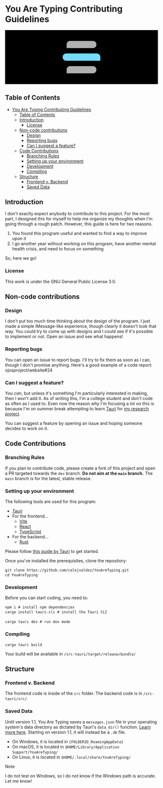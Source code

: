 # You Are Typing Contributing Guidelines

![You Are Typing header](.github/header.png)

## Table of Contents

- [You Are Typing Contributing Guidelines](#you-are-typing-contributing-guidelines)
  - [Table of Contents](#table-of-contents)
  - [Introduction](#introduction)
    - [License](#license)
  - [Non-code contributions](#non-code-contributions)
    - [Design](#design)
    - [Reporting bugs](#reporting-bugs)
    - [Can I suggest a feature?](#can-i-suggest-a-feature)
  - [Code Contributions](#code-contributions)
    - [Branching Rules](#branching-rules)
    - [Setting up your environment](#setting-up-your-environment)
    - [Development](#development)
    - [Compiling](#compiling)
  - [Structure](#structure)
    - [Frontend v. Backend](#frontend-v-backend)
    - [Saved Data](#saved-data)

## Introduction

I don't exactly expect anybody to contribute to this project. For the most part,
I designed this for myself to help me organize my thoughts when I'm going
through a rough patch. However, this guide is here for two reasons.

1. You found this program useful and wanted to find a way to improve upon it
2. I go another year without working on this program, have another mental health
   crisis, and need to focus on something

So, here we go!

### License

This work is under the GNU General Public License 3.0.

## Non-code contributions

### Design

I don't put too much time thinking about the design of the program. I just made
a simple iMessage-like experience, though clearly it doesn't look that way. You
could try to come up with designs and I could see if it's possible to implement
or not. Open an issue and see what happens!

### Reporting bugs

You can open an issue to report bugs. I'll try to fix them as soon as I can,
though I don't promise anything. Here's a good example of a code report:
ojosproject/website#24

### Can I suggest a feature?

You *can*, but unless it's something I'm particularly interested in making, then
I won't add it. As of writing this, I'm a college student and don't code as
often as I used to. Even now the reason why I'm focusing a lot on this is
because I'm on summer break attempting to learn [Tauri](https://tauri.app/) for
[my research project](https://ojosproject.org/iris/).

You can suggest a feature by opening an issue and hoping someone decides to
work on it.

## Code Contributions

### Branching Rules

If you plan to contribute code, please create a fork of this project and open
a PR targeted towards the `dev` branch. **Do not aim at the `main` branch.**
The `main` branch is for the latest, stable release.

### Setting up your environment

The following tools are used for this program:

- [Tauri](https://tauri.app/)
- For the frontend...
  - [Vite](https://vitejs.dev/)
  - [React](https://react.dev/)
  - [TypeScript](https://www.typescriptlang.org/)
- For the backend...
  - [Rust](https://rust-lang.org/)

Please follow
[this guide by Tauri](https://tauri.app/v1/guides/getting-started/prerequisites)
to get started.

Once you've installed the prerequisites, clone the repository:

```shell
git clone https://github.com/calejvaldez/YouAreTyping.git
cd YouAreTyping
```

### Development

Before you can start coding, you need to:

```shell
npm i # install npm dependencies
cargo install tauri-cli # install the Tauri CLI

cargo tauri dev # run dev mode
```

### Compiling

```shell
cargo tauri build
```

Your build will be available in `/src-tauri/target/release/bundle/`

## Structure

### Frontend v. Backend

The frontend code is inside of the `src` folder. The backend code is in
`/src-tauri/src/`.

### Saved Data

Until version 1.1, You Are Typing saves a `messages.json` file in your operating
system's data directory as dictated by Tauri's `data_dir()` function.
[Learn more here](https://docs.rs/tauri/1.7.1/tauri/api/path/fn.data_dir.html).
Starting on version 1.1, it will instead be a  `.db` file.

- On Windows, it is located in `{FOLDERID_RoamingAppData}`
- On macOS, it is located in `$HOME/Library/Application Support/YouAreTyping/`
- On Linux, it is located in `$HOME/.local/share/YouAreTyping/`

> [!NOTE]
> I do not test on Windows, so I do not know if the Windows path is accurate.
> Let me know!
